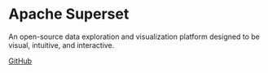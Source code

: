 # Apache Superset

An open-source data exploration and visualization platform designed to be visual, intuitive, and interactive.

[GitHub](https://github.com/apache/superset)